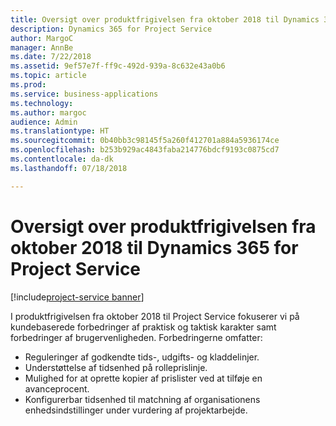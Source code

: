 ```yaml
---
title: Oversigt over produktfrigivelsen fra oktober 2018 til Dynamics 365 for Project Service
description: Dynamics 365 for Project Service
author: MargoC
manager: AnnBe
ms.date: 7/22/2018
ms.assetid: 9ef57e7f-ff9c-492d-939a-8c632e43a0b6
ms.topic: article
ms.prod: 
ms.service: business-applications
ms.technology: 
ms.author: margoc
audience: Admin
ms.translationtype: HT
ms.sourcegitcommit: 0b40bb3c98145f5a260f412701a884a5936174ce
ms.openlocfilehash: b253b929ac4843faba214776bdcf9193c0875cd7
ms.contentlocale: da-dk
ms.lasthandoff: 07/18/2018

---
```




#  <a name="overview-of-dynamics-365-for-project-service-october-18-release"></a>Oversigt over produktfrigivelsen fra oktober 2018 til Dynamics 365 for Project Service

[!include[project-service banner](../../includes/project-service.md)]

I produktfrigivelsen fra oktober 2018 til Project Service fokuserer vi på kundebaserede forbedringer af praktisk og taktisk karakter samt forbedringer af brugervenligheden. Forbedringerne omfatter:

- Reguleringer af godkendte tids-, udgifts- og kladdelinjer.
- Understøttelse af tidsenhed på rolleprislinje.
- Mulighed for at oprette kopier af prislister ved at tilføje en avanceprocent.
- Konfigurerbar tidsenhed til matchning af organisationens enhedsindstillinger under vurdering af projektarbejde.

